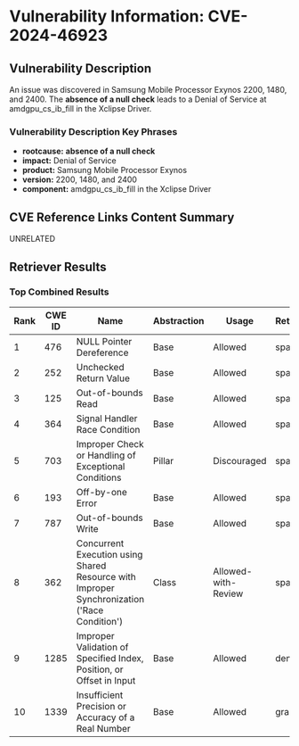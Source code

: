 # Vulnerability Information: CVE-2024-46923

## Vulnerability Description
An issue was discovered in Samsung Mobile Processor Exynos 2200, 1480, and 2400. The **absence of a null check** leads to a Denial of Service at amdgpu_cs_ib_fill in the Xclipse Driver.

### Vulnerability Description Key Phrases
- **rootcause:** **absence of a null check**
- **impact:** Denial of Service
- **product:** Samsung Mobile Processor Exynos
- **version:** 2200, 1480, and 2400
- **component:** amdgpu_cs_ib_fill in the Xclipse Driver

## CVE Reference Links Content Summary
UNRELATED

## Retriever Results

### Top Combined Results

| Rank | CWE ID | Name | Abstraction | Usage  | Retrievers | Individual Scores |
|------|--------|------|-------------|-------|------------|-------------------|
| 1 | 476 | NULL Pointer Dereference | Base | Allowed | sparse | 0.236 |
| 2 | 252 | Unchecked Return Value | Base | Allowed | sparse | 0.219 |
| 3 | 125 | Out-of-bounds Read | Base | Allowed | sparse | 0.210 |
| 4 | 364 | Signal Handler Race Condition | Base | Allowed | sparse | 0.210 |
| 5 | 703 | Improper Check or Handling of Exceptional Conditions | Pillar | Discouraged | sparse | 0.206 |
| 6 | 193 | Off-by-one Error | Base | Allowed | sparse | 0.205 |
| 7 | 787 | Out-of-bounds Write | Base | Allowed | sparse | 0.205 |
| 8 | 362 | Concurrent Execution using Shared Resource with Improper Synchronization ('Race Condition') | Class | Allowed-with-Review | sparse | 0.205 |
| 9 | 1285 | Improper Validation of Specified Index, Position, or Offset in Input | Base | Allowed | dense | 0.625 |
| 10 | 1339 | Insufficient Precision or Accuracy of a Real Number | Base | Allowed | graph | 0.002 |

